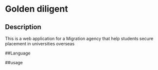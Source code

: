 # Golden diligent
## Description
This is a web application for a Migration agency that help students secure placement in universities overseas

##Language

##usage